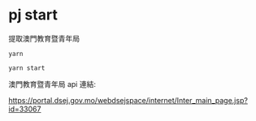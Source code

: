 # pj start

提取澳門教育暨青年局

```
yarn
```

```
yarn start
```

澳門教育暨青年局 api 連結:

https://portal.dsej.gov.mo/webdsejspace/internet/Inter_main_page.jsp?id=33067